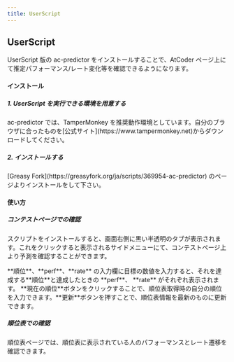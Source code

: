 ```yaml
---
title: UserScript
---
```


## UserScript
<p>
UserScript 版の ac-predictor をインストールすることで、AtCoder ページ上にて推定パフォーマンス/レート変化等を確認できるようになります。
</p>
  
#### インストール
##### 1. UserScript を実行できる環境を用意する

<p>
ac-predictor では、TamperMonkey を推奨動作環境としています。自分のブラウザに合ったものを[公式サイト](https://www.tampermonkey.net)からダウンロードしてください。
</p>
  
##### 2. インストールする
<p>
[Greasy Fork](https://greasyfork.org/ja/scripts/369954-ac-predictor) のページよりインストールをして下さい。
</p>

#### 使い方
##### コンテストページでの確認
<p>
スクリプトをインストールすると、画面右側に黒い半透明のタブが表示されます。これをクリックすると表示されるサイドメニューにて、コンテストページ上より予測を確認することができます。
</p>
<p>
**順位**、**perf**、**rate** の入力欄に目標の数値を入力すると、それを達成する**順位**と達成したときの **perf**、 **rate** がそれぞれ表示されます。 **現在の順位**ボタンをクリックすることで、順位表取得時の自分の順位を入力できます。**更新**ボタンを押すことで、順位表情報を最新のものに更新できます。
</p>

##### 順位表での確認
<p>
順位表ページでは、順位表に表示されている人のパフォーマンスとレート遷移を確認できます。
</p>
